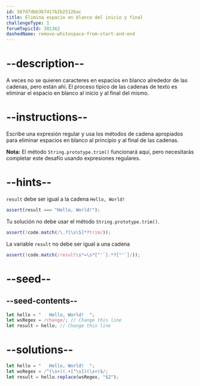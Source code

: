 ```yaml
---
id: 587d7dbb367417b2b2512bac
title: Elimina espacio en blanco del inicio y final
challengeType: 1
forumTopicId: 301362
dashedName: remove-whitespace-from-start-and-end
---
```


# --description--

A veces no se quieren caracteres en espacios en blanco alrededor de las cadenas, pero están ahí. El proceso típico de las cadenas de texto es eliminar el espacio en blanco al inicio y al final del mismo.

# --instructions--

Escribe una expresión regular y usa los métodos de cadena apropiados para eliminar espacios en blanco al principio y al final de las cadenas.

**Nota:** El método `String.prototype.trim()` funcionará aquí, pero necesitarás completar este desafío usando expresiones regulares.

# --hints--

`result` debe ser igual a la cadena `Hello, World!`

```js
assert(result === "Hello, World!");
```

Tu solución no debe usar el método `String.prototype.trim()`.

```js
assert(!code.match(/\.?[\s\S]*?trim/));
```

La variable `result` no debe ser igual a una cadena

```js
assert(!code.match(/result\s*=\s*["'`].*?["'`]/));
```

# --seed--

## --seed-contents--

```js
let hello = "   Hello, World!  ";
let wsRegex = /change/; // Change this line
let result = hello; // Change this line
```

# --solutions--

```js
let hello = "   Hello, World!  ";
let wsRegex = /^(\s+)(.+[^\s])(\s+)$/;
let result = hello.replace(wsRegex, "$2");
```

